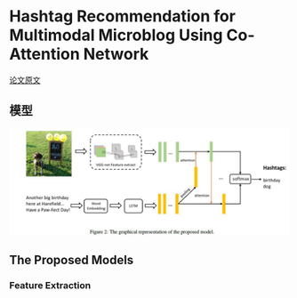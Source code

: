 # Hashtag Recommendation for Multimodal Microblog Using Co-Attention Network

[论文原文]()

## 模型

![](res/101.jpg)

## The Proposed Models

### Feature Extraction


